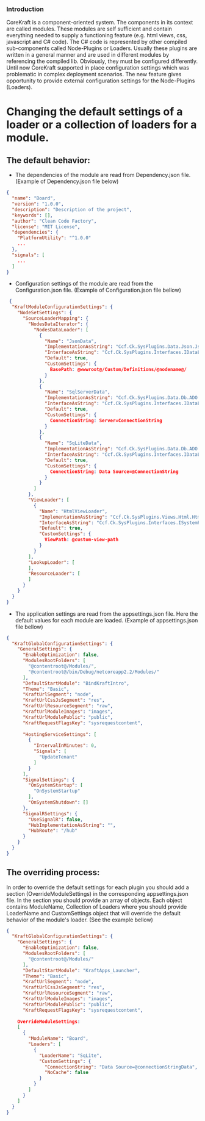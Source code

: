 ### Introduction ###
CoreKraft is a component-oriented system. The components in its context are called modules. These modules are self sufficient and contain everything needed to supply a functioning feature (e.g. html views, css, javascript and C# code). The C# code is represented by other compiled sub-components called Node-Plugins or Loaders. Usually these plugins are written in a general manner and are used in different modules by referencing the compiled lib. Obviously, they must be configured differently. Until now CoreKraft supported in place configuration settings which was problematic in complex deployment scenarios. The new feature gives opportunity to provide external configuration settings for the Node-Plugins (Loaders).

# Changing the default settings of a loader or a collection of loaders for a module.

## The default behavior:
 - The dependencies of the module are read from Dependency.json file. (Example of Dependency.json file below)
```json
{
  "name": "Board",
  "version": "1.0.0",
  "description": "Description of the project",
  "keywords": [],
  "author": "Clean Code Factory",
  "license": "MIT License",
  "dependencies": {
    "PlatformUtility": "^1.0.0"
    ...
  },
  "signals": [
    ...
  ]
}
```
 - Configuration settings of the module are read from the Configuration.json file. (Example of Configuration.json file bellow)
```json
 {
  "KraftModuleConfigurationSettings": {
    "NodeSetSettings": {
      "SourceLoaderMapping": {
        "NodesDataIterator": {
          "NodesDataLoader": [
            {
              "Name": "JsonData",
              "ImplementationAsString": "Ccf.Ck.SysPlugins.Data.Json.JsonDataImp, Ccf.Ck.SysPlugins.Data.Json",
              "InterfaceAsString": "Ccf.Ck.SysPlugins.Interfaces.IDataLoaderPlugin, Ccf.Ck.SysPlugins.Interfaces",
              "Default": true,
              "CustomSettings": {
                BasePath: @wwwroot@/Custom/Definitions/@nodename@/
              }
            },
            {
              "Name": "SqlServerData",
              "ImplementationAsString": "Ccf.Ck.SysPlugins.Data.Db.ADO.GenericSQLServer, Ccf.Ck.SysPlugins.Data.Db.ADO",
              "InterfaceAsString": "Ccf.Ck.SysPlugins.Interfaces.IDataLoaderPlugin, Ccf.Ck.SysPlugins.Interfaces",
              "Default": true,
              "CustomSettings": {
                ConnectionString: Server=ConnectionString
              }
            },
            {
              "Name": "SqLiteData",
              "ImplementationAsString": "Ccf.Ck.SysPlugins.Data.Db.ADO.GenericSQLite, Ccf.Ck.SysPlugins.Data.Db.ADO",
              "InterfaceAsString": "Ccf.Ck.SysPlugins.Interfaces.IDataLoaderPlugin, Ccf.Ck.SysPlugins.Interfaces",
              "Default": true,
              "CustomSettings": {
                ConnectionString: Data Source=@ConnectionString
              }
            }
          ]
        },
        "ViewLoader": [
          {
            "Name": "HtmlViewLoader",
            "ImplementationAsString": "Ccf.Ck.SysPlugins.Views.Html.HtmlViewImp, Ccf.Ck.SysPlugins.Views.Html",
            "InterfaceAsString": "Ccf.Ck.SysPlugins.Interfaces.ISystemPlugin, Ccf.Ck.SysPlugins.Interfaces",
            "Default": true,
            "CustomSettings": {
              ViewPath: @custom-view-path
            }
          }
        ],
        "LookupLoader": [
        ],
        "ResourceLoader": [
        ]
      }
    }
  }
}

```
 - The application settings are read from the appsettings.json file. Here the default values for each module are loaded. (Example of appsettings.json file bellow)
```json
{
  "KraftGlobalConfigurationSettings": {
    "GeneralSettings": {
      "EnableOptimization": false,
      "ModulesRootFolders": [
        "@contentroot@/Modules/",
        "@contentroot@/bin/Debug/netcoreapp2.2/Modules/"
      ],
      "DefaultStartModule": "BindKraftIntro",
      "Theme": "Basic",
      "KraftUrlSegment": "node",
      "KraftUrlCssJsSegment": "res",
      "KraftUrlResourceSegment": "raw",
      "KraftUrlModuleImages": "images",
      "KraftUrlModulePublic": "public",
      "KraftRequestFlagsKey": "sysrequestcontent",
    
      "HostingServiceSettings": [
        {
          "IntervalInMinutes": 0,
          "Signals": [
            "UpdateTenant"
          ]
        }
      ],
      "SignalSettings": {
        "OnSystemStartup": [
          "OnSystemStartup"
        ],
        "OnSystemShutdown": []
      },
      "SignalRSettings": {
        "UseSignalR": false,
        "HubImplementationAsString": "",
        "HubRoute": "/hub"
      }
    }
  }
}
```
## The overriding process:
In order to override the default settings for each plugin you should add a section (OverrideModuleSettings) in the corresponding appsettings.json file.
In the section you should provide an array of objects. Each object contains ModuleName, Collection of Loaders where you should provide LoaderName and 
CustomSettings object that will override the default behavior of the module's loader. 
(See the example bellow)
```json
{
  "KraftGlobalConfigurationSettings": {
    "GeneralSettings": {
      "EnableOptimization": false,
      "ModulesRootFolders": [
        "@contentroot@/Modules/"
      ],
      "DefaultStartModule": "KraftApps_Launcher",
      "Theme": "Basic",
      "KraftUrlSegment": "node",
      "KraftUrlCssJsSegment": "res",
      "KraftUrlResourceSegment": "raw",
      "KraftUrlModuleImages": "images",
      "KraftUrlModulePublic": "public",
      "KraftRequestFlagsKey": "sysrequestcontent",
     
    OverrideModuleSettings: 
    [
      {
        "ModuleName": "Board",
        "Loaders": [
          {
            "LoaderName": "SqLite",
            "CustomSettings": {
              "ConnectionString": "Data Source=@connectionStringData",
              "NoCache": false
            }
          }
        ]
      }
    ]
  }
}
```





